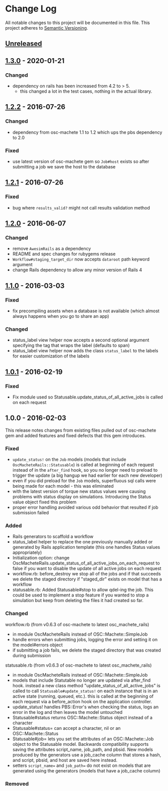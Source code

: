 # Change Log

All notable changes to this project will be documented in this file.
This project adheres to [Semantic Versioning](http://semver.org/).

## [Unreleased]
## [1.3.0] - 2020-01-21

### Changed

- dependency on rails has been increased from 4.2 to > 5.
  -  this changed a lot in the test cases, nothing in the actual library.

## [1.2.2] - 2016-07-26

### Changed

- dependency from osc-machete 1.1 to 1.2 which ups the pbs dependency to 2.0

### Fixed

- use latest version of osc-machete gem so `Job#host` exists so after submitting a
  job we save the host to the database

## [1.2.1] - 2016-07-26

### Fixed

- bug where `results_valid?` might not call results validation method

## [1.2.0] - 2016-06-07

### Changed

- remove `AwesimRails` as a dependency
- README and spec changes for rubygems release
- `Workflow#staging_target_dir` now accepts `dataroot` path keyword argument
- change Rails dependency to allow any minor version of Rails 4

## [1.1.0] - 2016-03-03

### Fixed

- fix precompiling assets when a database is not available (which almost always happens when you go to share an app)

### Changed

- status_label view helper now accepts a second optional argument specifying the tag that wraps the label (defaults to span)
- status_label view helper now adds the class `status_label` to the labels for easier customization of the labels

## [1.0.1] - 2016-02-19

### Fixed

- Fix module used so Statusable.update_status_of_all_active_jobs is called on each request

## 1.0.0 - 2016-02-03

This release notes changes from existing files pulled out of osc-machete gem and
added features and fixed defects that this gem introduces.

### Fixed

- `update_status!` on the `Job` models (models that include `OscMacheteRails::Statusable`) is called at beginning of each request instead of in the `after_find` hook, so you no longer need to preload to trigger the update (a big hangup we had earlier for each new developer)
- even if you did preload for the `Job` models, superfluous sql calls were being made for each model - this was eliminated
- with the latest version of torque new status values were causing problems with status display on simulations. Introducing the Status value object fixed this problem
- proper error handling avoided various odd behavior that resulted if job submission failed

### Added

- Rails generators to scaffold a workflow
- status_label helper to replace the one previously manually added or generated by Rails application template (this one handles Status values appropriately)
- Initialization option: change OscMacheteRails.update_status_of_all_active_jobs_on_each_request to false if you want to disable the update of all active jobs on each request
- workflow.rb: before_destroy we stop all of the jobs and if that succeeds we delete the staged directory if "staged_dir" exists on model that has a workflow
- statusable.rb: Added Statusable#stop to allow qdel-ing the job. This could be used to implement a stop feature if you wanted to stop a simulation but keep from deleting the files it had created so far.


### Changed

workflow.rb (from v0.6.3 of osc-machete to latest osc_machete_rails)

- in module OscMacheteRails instead of OSC::Machete::SimpleJob
- handle errors when submitting jobs, logging the error and setting it on the model#errors object
- if submitting a job fails, we delete the staged directory that was created during submission

statusable.rb (from v0.6.3 of osc-machete to latest osc_machete_rails)

- in module OscMacheteRails instead of OSC::Machete::SimpleJob
- models that include Statutable no longer are updated via after_find hook. instead a new class method "update_status_of_all_active_jobs" is called to call `Statusable#update_status!` on each instance that is in an active state (running, queued, etc.). this is called at the beginning of each request via a before_action hook on the application controller.
- update_status! handles PBS::Error's when checking the status, logs an error in the log and then leaves the model untouched
- Statusable#status returns OSC::Machete::Status object instead of a character
- Statusable#status= can accept a character, nil or an OSC::Machete::Status
- Statusable#job= lets you set the attributes of an OSC::Machete::Job object to the Statusable model. Backwards compatibility supports saving the attributes script_name, job_path, and pbsid. New models produced by the generators use a job_cache column that stores a hash, and script, pbsid, and host are saved here instead.
- setters `script_name=` and `job_path=` do not exist on models that are generated using the generators (models that have a job_cache column)



### Removed


[Unreleased]: https://github.com/AweSim-OSC/osc_machete_rails/compare/v1.3.0...master
[1.3.0]: https://github.com/AweSim-OSC/osc_machete_rails/compare/v1.2.2...v1.3.0
[1.2.2]: https://github.com/AweSim-OSC/osc_machete_rails/compare/v1.2.1...v1.2.2
[1.2.1]: https://github.com/AweSim-OSC/osc_machete_rails/compare/v1.2.0...v1.2.1
[1.2.0]: https://github.com/AweSim-OSC/osc_machete_rails/compare/v1.1.0...v1.2.0
[1.1.0]: https://github.com/AweSim-OSC/osc_machete_rails/compare/v1.0.1...v1.1.0
[1.0.1]: https://github.com/AweSim-OSC/osc_machete_rails/compare/v1.0.0...v1.0.1

